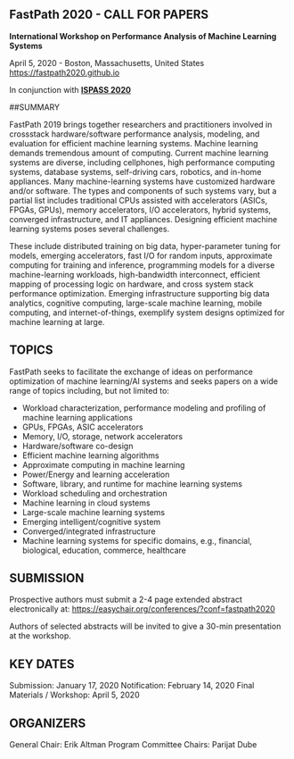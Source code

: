 ## FastPath 2020 - CALL FOR PAPERS

**International Workshop on Performance Analysis of Machine Learning Systems**

April 5, 2020 - Boston, Massachusetts, United States
https://fastpath2020.github.io

In conjunction with **[ISPASS 2020](http://www.ispass.org/ispass2020)**

##SUMMARY

FastPath 2019 brings together researchers and practitioners involved in crossstack hardware/software performance analysis, modeling, and evaluation for efficient machine learning systems. Machine learning demands tremendous amount of computing. Current machine learning systems are diverse, including cellphones, high performance computing systems, database systems, self-driving cars, robotics, and in-home appliances. Many machine-learning systems have customized hardware and/or software. The types and components of such systems vary, but a partial list includes traditional CPUs assisted with accelerators (ASICs, FPGAs, GPUs), memory accelerators, I/O accelerators, hybrid systems, converged infrastructure, and IT appliances. Designing efficient machine learning systems poses several challenges.

These include distributed training on big data, hyper-parameter tuning for models, emerging accelerators, fast I/O for random inputs, approximate computing for training and inference, programming models for a diverse machine-learning workloads, high-bandwidth interconnect, efficient mapping of processing logic on hardware, and cross system stack performance optimization. Emerging infrastructure supporting big data analytics, cognitive computing, large-scale machine learning, mobile computing, and internet-of-things, exemplify system designs optimized for machine learning at large.

## TOPICS

FastPath seeks to facilitate the exchange of ideas on performance optimization of machine learning/AI systems and seeks papers on a wide range of topics including, but not limited to:

- Workload characterization, performance modeling and profiling of machine learning applications
- GPUs, FPGAs, ASIC accelerators
- Memory, I/O, storage, network accelerators
- Hardware/software co-design
- Efficient machine learning algorithms
- Approximate computing in machine learning
- Power/Energy and learning acceleration
- Software, library, and runtime for machine learning systems
- Workload scheduling and orchestration
- Machine learning in cloud systems
- Large-scale machine learning systems
- Emerging intelligent/cognitive system
- Converged/integrated infrastructure
- Machine learning systems for specific domains, e.g., financial, biological, education, commerce, healthcare

## SUBMISSION

Prospective authors must submit a 2-4 page extended abstract electronically at:
https://easychair.org/conferences/?conf=fastpath2020

Authors of selected abstracts will be invited to give a 30-min presentation at the workshop.

## KEY DATES

Submission: January 17, 2020
Notification: February 14, 2020
Final Materials / Workshop: April 5, 2020

## ORGANIZERS

General Chair: Erik Altman
Program Committee Chairs: Parijat Dube
